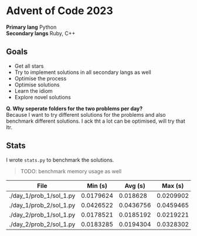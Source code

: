 # Advent of Code 2023

**Primary lang**  Python  
**Secondary langs** Ruby, C++

## Goals
- Get all stars
- Try to implement solutions in all secondary langs as well
- Optimise the process
- Optimise solutions
- Learn the idiom 
- Explore novel solutions



**Q. Why seperate folders for the two problems per day?**  
Because I want to try different solutions for the problems and also benchmark different solutions.
I ack tht a lot can be optimised, will try that ltr.



## Stats

I wrote `stats.py` to benchmark the solutions.

> TODO: benchmark memory usage as well    

| File                    |   Min (s) |   Avg (s) |   Max (s) |
|-------------------------|-----------|-----------|-----------|
| ./day_1/prob_1/sol_1.py | 0.0179624 | 0.018628  | 0.0209902 |
| ./day_1/prob_2/sol_1.py | 0.0426522 | 0.0436756 | 0.0459465 |
| ./day_2/prob_1/sol_1.py | 0.0178521 | 0.0185192 | 0.0219221 |
| ./day_2/prob_2/sol_1.py | 0.0183285 | 0.0194304 | 0.0328302 |